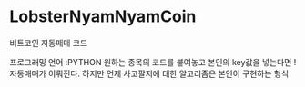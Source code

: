 # LobsterNyamNyamCoin
비트코인 자동매매 코드

프로그래밍 언어 :PYTHON 
원하는 종목의 코드를 붙여놓고 본인의 key값을 넣는다면 ! 자동매매가 이뤄진다.
하지만 언제 사고팔지에 대한 알고리즘은 본인이 구현하는 형식
